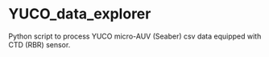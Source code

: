 # YUCO_data_explorer
Python script to process YUCO micro-AUV (Seaber) csv data equipped with CTD (RBR) sensor.
